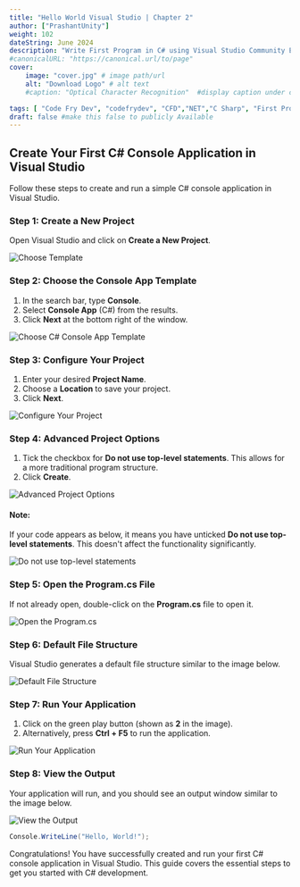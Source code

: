 ```yaml
---
title: "Hello World Visual Studio | Chapter 2"
author: ["PrashantUnity"]
weight: 102
dateString: June 2024  
description: "Write First Program in C# using Visual Studio Community Edition (Free)"
#canonicalURL: "https://canonical.url/to/page"
cover:
    image: "cover.jpg" # image path/url
    alt: "Download Logo" # alt text
    #caption: "Optical Character Recognition"  #display caption under cover 

tags: [ "Code Fry Dev", "codefrydev", "CFD","NET","C Sharp", "First Program","Hello World","Chapter 2"]
draft: false #make this false to publicly Available
---
```


## Create Your First C# Console Application in Visual Studio

Follow these steps to create and run a simple C# console application in Visual Studio.

### Step 1: Create a New Project
Open Visual Studio and click on **Create a New Project**.

![Choose Template](./vs1.png)

### Step 2: Choose the Console App Template
1. In the search bar, type **Console**.
2. Select **Console App** (C#) from the results.
3. Click **Next** at the bottom right of the window.

![Choose C# Console App Template](./vs2.png)

### Step 3: Configure Your Project
1. Enter your desired **Project Name**.
2. Choose a **Location** to save your project.
3. Click **Next**.

![Configure Your Project](./vs3.png)

### Step 4: Advanced Project Options
1. Tick the checkbox for **Do not use top-level statements**. This allows for a more traditional program structure.
2. Click **Create**.

![Advanced Project Options](./vs4.png)

#### Note:
If your code appears as below, it means you have unticked **Do not use top-level statements**. This doesn't affect the functionality significantly.

![Do not use top-level statements](./vs9.png)

### Step 5: Open the Program.cs File
If not already open, double-click on the **Program.cs** file to open it.

![Open the Program.cs](./vs5.png)

### Step 6: Default File Structure
Visual Studio generates a default file structure similar to the image below.

![ Default File Structure](./vs6.png)

### Step 7: Run Your Application
1. Click on the green play button (shown as **2** in the image).
2. Alternatively, press **Ctrl + F5** to run the application.

![ Run Your Application](./vs7.png)

### Step 8: View the Output
Your application will run, and you should see an output window similar to the image below.

![View the Output](./vs8.png)

```cs
Console.WriteLine("Hello, World!");
```
Congratulations! You have successfully created and run your first C# console application in Visual Studio. This guide covers the essential steps to get you started with C# development.
